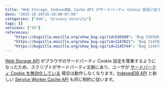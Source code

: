 ```yaml
---
title: "Web Storage、IndexedDB、Cache API がサードパーティ Cookie 設定に従うようになりました"
date: "2015-10-24T16:10:00-07:00"
categories: ["dom", "privacy-security"]
tags: []
versions: ["43"]
references:
    "https://bugzilla.mozilla.org/show_bug.cgi?id=536509": "Bug 536509 - localStorage does not obey \"third-party cookies\" pref"
    "https://bugzilla.mozilla.org/show_bug.cgi?id=1147821": "Bug 1147821 - Only disable IndexedDB in third-party windows when the third-party cookie preference is set"
    "https://bugzilla.mozilla.org/show_bug.cgi?id=1145744": "Bug 1145744 - Disallow Cache API in 3rd party windows when 3rd party cookies are disabled"
---
```

[Web Storage API](https://developer.mozilla.org/ja/docs/Web/API/Web_Storage_API) がブラウザのサードパーティ Cookie 設定を尊重するようになったため、スクリプトがサードパーティ文脈にあり、ユーザが [サードパーティ Cookie を無効化している](https://support.mozilla.org/ja/kb/disable-third-party-cookies) 場合は動作しなくなります。[IndexedDB API](https://developer.mozilla.org/ja/docs/Web/API/IndexedDB_API) と新しい [Service Worker Cache API](https://developer.mozilla.org/ja/docs/Web/API/Cache) も同じ制約に従います。

